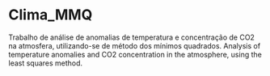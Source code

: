 # Clima_MMQ
Trabalho de análise de anomalias de temperatura e concentração de CO2 na atmosfera, utilizando-se de método dos mínimos quadrados. Analysis of temperature anomalies and CO2 concentration in the atmosphere, using the least squares method.
